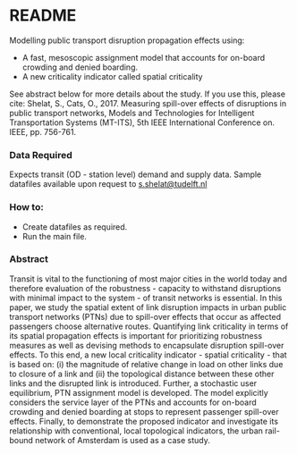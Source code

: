 # README #

Modelling public transport disruption propagation effects using: 

* A fast, mesoscopic assignment model that accounts for on-board crowding and denied boarding.
* A new criticality indicator called spatial criticality

See abstract below for more details about the study. If you use this, please cite: Shelat, S., Cats, O., 2017. Measuring spill-over effects of disruptions in public transport networks, Models and Technologies for Intelligent Transportation Systems (MT-ITS), 5th IEEE International Conference on. IEEE, pp. 756-761.

### Data Required ###

Expects transit (OD - station level) demand and supply data. Sample datafiles available upon request to s.shelat@tudelft.nl


### How to: ###

* Create datafiles as required.
* Run the main file.


### Abstract ###

Transit is vital to the functioning of most major cities in the world today and therefore evaluation of the robustness - capacity to withstand disruptions with minimal impact to the system - of transit networks is essential. In this paper, we study the spatial extent of link disruption impacts in urban public transport networks (PTNs) due to spill-over effects that occur as affected passengers choose alternative routes. Quantifying link criticality in terms of its spatial propagation effects is important for prioritizing robustness measures as well as devising methods to encapsulate disruption spill-over effects. To this end, a new local criticality indicator - spatial criticality - that is based on: (i) the magnitude of relative change in load on other links due to closure of a link and (ii) the topological distance between these other links and the disrupted link is introduced. Further, a stochastic user equilibrium, PTN assignment model is developed. The model explicitly considers the service layer of the PTNs and accounts for on-board crowding and denied boarding at stops to represent passenger spill-over effects. Finally, to demonstrate the proposed indicator and investigate its relationship with conventional, local topological indicators, the urban rail-bound network of Amsterdam is used as a case study.